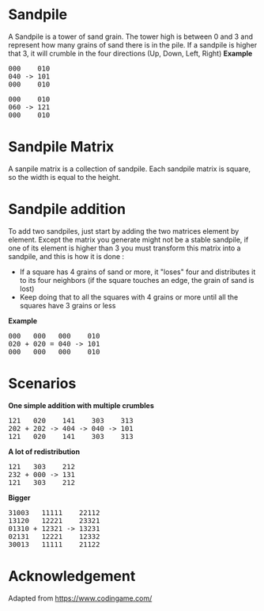 Sandpile
========
A Sandpile is a tower of sand grain. The tower high is between 0 and 3 and represent how many grains of sand there is in the pile. If a sandpile is higher that 3, it will crumble in the four directions (Up, Down, Left, Right)
**Example**  
<pre>
000    010  
040 -> 101  
000    010  
</pre>
<pre>
000    010  
060 -> 121  
000    010  
</pre>

Sandpile Matrix
==============
A sanpile matrix is a collection of sandpile. Each sandpile matrix is square, so the width is equal to the height.

Sandpile addition
=================
To add two sandpiles, just start by adding the two matrices element by element. Except the matrix you generate might not be a stable sandpile, if one of its element is higher than 3 you must transform this matrix into a sandpile, and this is how it is done :
- If a square has 4 grains of sand or more, it "loses" four and distributes it to its four neighbors (if the square touches an edge, the grain of sand is lost)
- Keep doing that to all the squares with 4 grains or more until all the squares have 3 grains or less

**Example**  
<pre>
000   000   000    010  
020 + 020 = 040 -> 101  
000   000   000    010  
</pre>

Scenarios
=========
**One simple addition with multiple crumbles**
<pre>
121   020    141    303    313
202 + 202 -> 404 -> 040 -> 101
121   020    141    303    313
</pre>

**A lot of redistribution**
<pre>
121   303    212  
232 + 000 -> 131  
121   303    212 
</pre>

**Bigger**  
<pre>
31003   11111    22112  
13120   12221    23321  
01310 + 12321 -> 13231  
02131   12221    12332  
30013   11111    21122  
</pre>

# Acknowledgement
Adapted from https://www.codingame.com/
 
